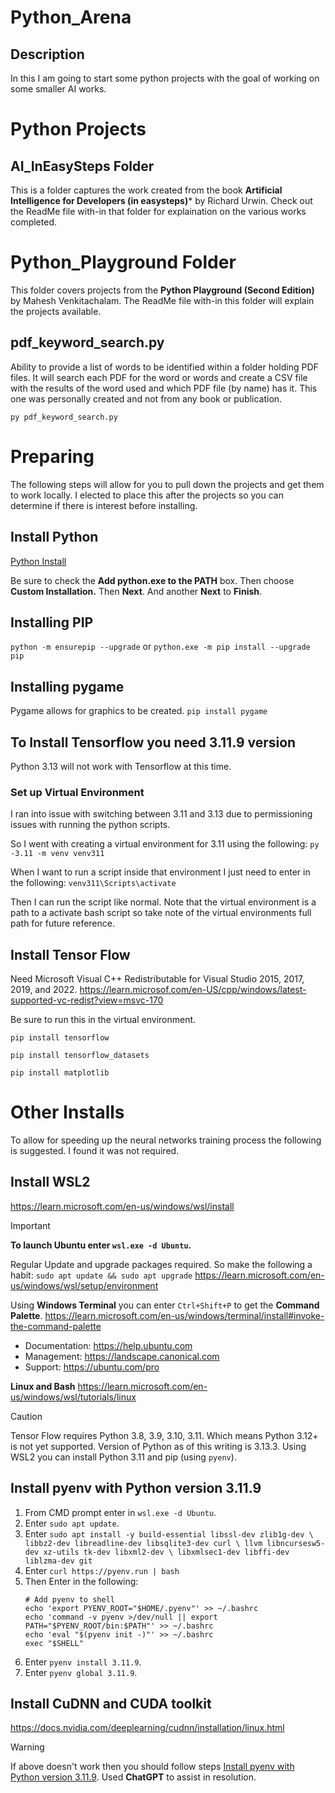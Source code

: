 # Python_Arena

## Description
In this I am going to start some python projects with the goal of working on some smaller AI works.

# Python Projects

## AI_InEasySteps Folder
This is a folder captures the work created from the book **Artificial Intelligence for Developers (in easysteps)*** by Richard Urwin. Check out the ReadMe file with-in that folder
for explaination on the various works completed.

# Python_Playground Folder
This folder covers projects from the **Python Playground (Second Edition)** by Mahesh Venkitachalam. The ReadMe file with-in this folder will explain the projects available.

## pdf_keyword_search.py
Ability to provide a list of words to be identified within a folder holding PDF files. It will search each PDF for the word or words and create a CSV file with the results of the word used and which PDF file (by name) has it.
This one was personally created and not from any book or publication.

`py pdf_keyword_search.py`


# Preparing
The following steps will allow for you to pull down the projects and get them to work locally. I elected to place this after the projects so you can determine if there is interest before installing.

## Install Python
[Python Install](https://www.python.org/downloads)

Be sure to check the **Add python.exe to the PATH** box. Then choose **Custom Installation.** Then **Next**. And another **Next** to **Finish**.

## Installing PIP
<!-- CTRL+E to get the special single quote -->
`python -m ensurepip --upgrade`
or
`python.exe -m pip install --upgrade pip`

## Installing pygame
Pygame allows for graphics to be created.
`pip install pygame`

## To Install Tensorflow you need 3.11.9 version
Python 3.13 will not work with Tensorflow at this time.

### Set up Virtual Environment
I ran into issue with switching between 3.11 and 3.13 due to permissioning issues with running the python scripts.

So I went with creating a virtual environment for 3.11 using the following:
`py -3.11 -m venv venv311`

When I want to run a script inside that environment I just need to enter in the following:
`venv311\Scripts\activate`

Then I can run the script like normal. Note that the virtual environment is a path to a activate bash script so take note of the virtual environments full path for future reference.

## Install Tensor Flow
Need Microsoft Visual C++ Redistributable for Visual Studio 2015, 2017, 2019, and 2022.
https://learn.microsof.com/en-US/cpp/windows/latest-supported-vc-redist?view=msvc-170

Be sure to run this in the virtual environment.

`pip install tensorflow`

`pip install tensorflow_datasets`

`pip install matplotlib`

# Other Installs
To allow for speeding up the neural networks training process the following is suggested. I found it was not required.

## Install WSL2
https://learn.microsoft.com/en-us/windows/wsl/install

> [!IMPORTANT]
> **To launch Ubuntu enter `wsl.exe -d Ubuntu`.**

Regular Update and upgrade packages required. So make the following a habit:
`sudo apt update && sudo apt upgrade`
https://learn.microsoft.com/en-us/windows/wsl/setup/environment

Using **Windows Terminal** you can enter `Ctrl+Shift+P` to get the **Command Palette**.
https://learn.microsoft.com/en-us/windows/terminal/install#invoke-the-command-palette

 * Documentation:  https://help.ubuntu.com
 * Management:     https://landscape.canonical.com
 * Support:        https://ubuntu.com/pro

**Linux and Bash**
https://learn.microsoft.com/en-us/windows/wsl/tutorials/linux

> [!CAUTION]
> Tensor Flow requires Python 3.8, 3.9, 3.10, 3.11. Which means Python 3.12+ is not yet supported. Version of Python as of this writing is 3.13.3.
> Using WSL2 you can install Python 3.11 and pip (using `pyenv`).

## Install pyenv with Python version 3.11.9
1. From CMD prompt enter in `wsl.exe -d Ubuntu`.
2. Enter `sudo apt update`.
3. Enter ```sudo apt install -y build-essential libssl-dev zlib1g-dev \
    libbz2-dev libreadline-dev libsqlite3-dev curl \
    llvm libncursesw5-dev xz-utils tk-dev libxml2-dev \
    libxmlsec1-dev libffi-dev liblzma-dev git```
4. Enter `curl https://pyenv.run | bash`
5. Then Enter in the following:
   ```
   # Add pyenv to shell
   echo 'export PYENV_ROOT="$HOME/.pyenv"' >> ~/.bashrc
   echo 'command -v pyenv >/dev/null || export PATH="$PYENV_ROOT/bin:$PATH"' >> ~/.bashrc
   echo 'eval "$(pyenv init -)"' >> ~/.bashrc
   exec "$SHELL"
   ```
6. Enter `pyenv install 3.11.9`.
7. Enter `pyenv global 3.11.9`.


## Install CuDNN and CUDA toolkit
https://docs.nvidia.com/deeplearning/cudnn/installation/linux.html

> [!WARNING]
> If above doesn't work then you should follow steps [Install pyenv with Python version 3.11.9](#Install-pyenv-with-Python-version-3.11.9).
> Used **ChatGPT** to assist in resolution.
